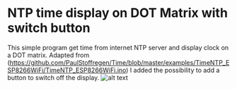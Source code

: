 # NTP time display on DOT Matrix with switch button
This simple program get time from internet NTP server and display clock on a DOT matrix. Adapted from  (https://github.com/PaulStoffregen/Time/blob/master/examples/TimeNTP_ESP8266WiFi/TimeNTP_ESP8266WiFi.ino)
I added the possibility to add a button to switch off the display.
![alt text](https://imgur.com/c75dee84-f94b-4551-850d-d81c1ce651c1 "DOT Matrix NTP Time")
